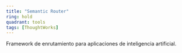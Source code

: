 ```yaml
---
title: "Semantic Router"
ring: hold
quadrant: tools
tags: [ThoughtWorks]
---
```


Framework de enrutamiento para aplicaciones de inteligencia artificial.
